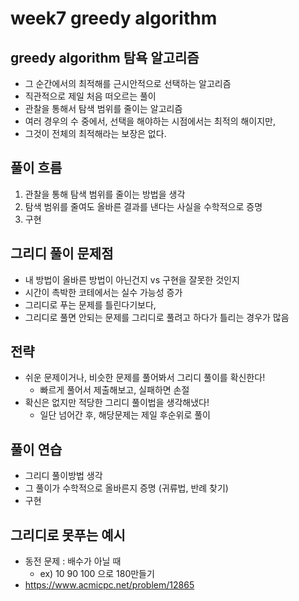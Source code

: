 # week7 greedy algorithm

## greedy algorithm 탐욕 알고리즘
* 그 순간에서의 최적해를 근시안적으로 선택하는 알고리즘
* 직관적으로 제일 처음 떠오르는 풀이
* 관찰을 통해서 탐색 범위를 줄이는 알고리즘
* 여러 경우의 수 중에서, 선택을 해야하는 시점에서는 최적의 해이지만,
* 그것이 전체의 최적해라는 보장은 없다.

## 풀이 흐름
1. 관찰을 통해 탐색 범위를 줄이는 방법을 생각
2. 탐색 범위를 줄여도 올바른 결과를 낸다는 사실을 수학적으로 증명
3. 구현

## 그리디 풀이 문제점
* 내 방법이 올바른 방법이 아닌건지 vs 구현을 잘못한 것인지
* 시간이 촉박한 코테에서는 실수 가능성 증가
* 그리디로 푸는 문제를 틀린다기보다,
* 그리디로 풀면 안되는 문제를 그리디로 풀려고 하다가 틀리는 경우가 많음

## 전략
* 쉬운 문제이거나, 비슷한 문제를 풀어봐서 그리디 풀이를 확신한다!
  * 빠르게 풀어서 제출해보고, 실패하면 손절
* 확신은 없지만 적당한 그리디 풀이법을 생각해냈다!
  * 일단 넘어간 후, 해당문제는 제일 후순위로 풀이

## 풀이 연습
* 그리디 풀이방법 생각
* 그 풀이가 수학적으로 올바른지 증명 (귀류법, 반례 찾기)
* 구현

## 그리디로 못푸는 예시
* 동전 문제 : 배수가 아닐 때
  * ex) 10 90 100 으로 180만들기
* https://www.acmicpc.net/problem/12865

